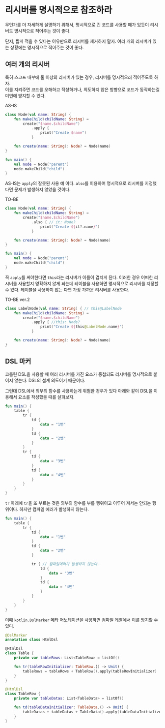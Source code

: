 # 리시버를 명시적으로 참조하라

무언가를 더 자세하게 설명하기 위해서, 명시적으로 긴 코드를 사용할 때가 있듯이 리시버도 명시적으로 적어주는 것이 좋다.

단지, 짧게 적을 수 있다는 이유만으로 리시버를 제거하지 말자. 여러 개의 리시버가 있는 상황에는 명시적으로 적어주는 것이 좋다.

## 여러 개의 리시버

특히 스코프 내부에 둘 이상의 리시버가 있는 경우, 리시버를 명시적으러 적어주도록 하자.  
이를 지켜주면 코드를 오해하고 작성하거나, 의도하지 않은 방향으로 코드가 동작하는걸 미연에 방지할 수 있다.

AS-IS

```kotlin
class Node(val name: String) {
    fun makeChild(childName: String) =
        create("$name.$childName")
            .apply {
                print("Create $name")
            }

    fun create(name: String): Node? = Node(name)
}

fun main() {
    val node = Node("parent")
    node.makeChild("child")
}
```

AS-IS는 `apply`의 잘못된 사용 예 이다. `also`를 이용하여 명시적으로 리시버를 지정했다면 문제가 발생하지 않았을 것이다.

TO-BE

```kotlin
class Node(val name: String) {
    fun makeChild(childName: String) =
        create("$name.$childName")
            .also { // it: Node?
                print("Create ${it?.name}")
            }

    fun create(name: String): Node? = Node(name)
}

fun main() {
    val node = Node("parent")
    node.makeChild("child")
}
```

꼭 `apply`를 써야한다면 `this`라는 리시버가 이름이 겹치게 된다. 이러한 경우 어떠한 리시버를 사용할지 명확하지 않게 되는데 레이블을 사용하면 명시적으로 리시버를 지정할 수 있다. 레이블을 사용하지 않는
다면 가장 가까운 리시버를 사용한다.

TO-BE ver.2

```kotlin
class LabelNode(val name: String) { // this@LabelNode
    fun makeChild(childName: String) =
        create("$name.$childName")
            .apply { //this: Node?
                print("Create ${this@LabelNode.name}")
            }

    fun create(name: String): Node? = Node(name)
}
```

## DSL 마커

코틀린 DSL을 사용할 때 여러 리시버를 가진 요소가 중첩되도 리시버를 명시적으로 붙이지 않는다. DSL의 설계 의도이기 때문이다.

그런데 DSL에서 외부의 함수를 사용하는게 위험한 경우가 있다 아래와 같이 DSL을 이용해서 요소를 작성했을 때를 살펴보자.

```kotlin
fun main() {
    table {
        tr {
            td {
                data = "1번"
            }
            td {
                data = "2번"
            }
        }
        tr {
            td {
                data = "3번"
            }
            td {
                data = "4번"
            }
        }
    }
}
```

`tr` 아래에 `tr`을 또 부르는 것은 외부의 함수를 부를 행위이고 이루어 져서는 안되는 행위이다. 하지만 컴파일 에러가 발생하지 않는다.

```kotlin
fun main() {
    table {
        tr {
            td {
                data = "1번"
            }
            td {
                data = "2번"
            }

            tr { // 컴파일에러가 발생하지 않는다.
                td {
                    data = "3번"
                }
                td {
                    data = "4번"
                }
            }
        }
    }
}
```

이때 `kotlin.DslMarker` 메타 어노테이션을 사용하면 컴파일 레벨에서 이를 방지할 수 있다.

```kotlin
@DslMarker
annotation class HtmlDsl

@HtmlDsl
class Table {
    private var tableRows: List<TableRow> = listOf()

    fun tr(tableRowInitializer: TableRow.() -> Unit) {
        tableRows = tableRows + TableRow().apply(tableRowInitializer)
    }
}

@HtmlDsl
class TableRow {
    private var tableDatas: List<TableData> = listOf()

    fun td(tableDataInitializer: TableData.() -> Unit) {
        tableDatas + tableDatas + TableData().apply(tableDataInitializer)
    }
}
```
